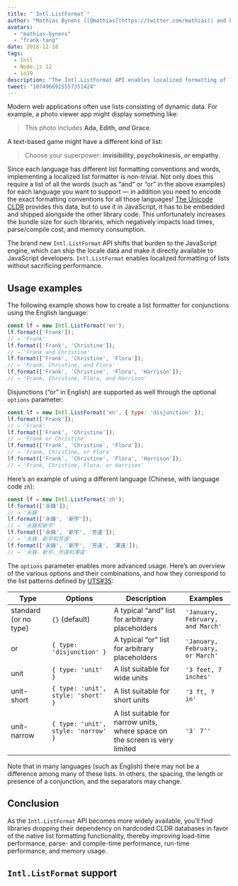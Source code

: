 ```yaml
---
title: "`Intl.ListFormat`"
author: "Mathias Bynens ([@mathias](https://twitter.com/mathias)) and Frank Yung-Fong Tang"
avatars:
  - "mathias-bynens"
  - "frank-tang"
date: 2018-12-18
tags:
  - Intl
  - Node.js 12
  - io19
description: "The Intl.ListFormat API enables localized formatting of lists without sacrificing performance."
tweet: "1074966915557351424"
---
```

Modern web applications often use lists consisting of dynamic data. For example, a photo viewer app might display something like:

> This photo includes **Ada, Edith, _and_ Grace**.

A text-based game might have a different kind of list:

> Choose your superpower: **invisibility, psychokinesis, _or_ empathy**.

Since each language has different list formatting conventions and words, implementing a localized list formatter is non-trivial. Not only does this require a list of all the words (such as “and” or “or” in the above examples) for each language you want to support — in addition you need to encode the exact formatting conventions for all those languages! [The Unicode CLDR](http://cldr.unicode.org/translation/lists) provides this data, but to use it in JavaScript, it has to be embedded and shipped alongside the other library code. This unfortunately increases the bundle size for such libraries, which negatively impacts load times, parse/compile cost, and memory consumption.

<!--truncate-->
The brand new `Intl.ListFormat` API shifts that burden to the JavaScript engine, which can ship the locale data and make it directly available to JavaScript developers. `Intl.ListFormat` enables localized formatting of lists without sacrificing performance.

## Usage examples

The following example shows how to create a list formatter for conjunctions using the English language:

```js
const lf = new Intl.ListFormat('en');
lf.format(['Frank']);
// → 'Frank'
lf.format(['Frank', 'Christine']);
// → 'Frank and Christine'
lf.format(['Frank', 'Christine', 'Flora']);
// → 'Frank, Christine, and Flora'
lf.format(['Frank', 'Christine', 'Flora', 'Harrison']);
// → 'Frank, Christine, Flora, and Harrison'
```

Disjunctions (“or” in English) are supported as well through the optional `options` parameter:

```js
const lf = new Intl.ListFormat('en', { type: 'disjunction' });
lf.format(['Frank']);
// → 'Frank'
lf.format(['Frank', 'Christine']);
// → 'Frank or Christine'
lf.format(['Frank', 'Christine', 'Flora']);
// → 'Frank, Christine, or Flora'
lf.format(['Frank', 'Christine', 'Flora', 'Harrison']);
// → 'Frank, Christine, Flora, or Harrison'
```

Here’s an example of using a different language (Chinese, with language code `zh`):

```js
const lf = new Intl.ListFormat('zh');
lf.format(['永鋒']);
// → '永鋒'
lf.format(['永鋒', '新宇']);
// → '永鋒和新宇'
lf.format(['永鋒', '新宇', '芳遠']);
// → '永鋒、新宇和芳遠'
lf.format(['永鋒', '新宇', '芳遠', '澤遠']);
// → '永鋒、新宇、芳遠和澤遠'
```

The `options` parameter enables more advanced usage. Here’s an overview of the various options and their combinations, and how they correspond to the list patterns defined by [UTS#35](https://unicode.org/reports/tr35/tr35-general.html#ListPatterns):


| Type                  | Options                                   | Description                                                                                     | Examples                         |
| --------------------- | ----------------------------------------- | ----------------------------------------------------------------------------------------------- | -------------------------------- |
| standard (or no type) | `{}` (default)                            | A typical “and” list for arbitrary placeholders                                                 | `'January, February, and March'` |
| or                    | `{ type: 'disjunction' }`                 | A typical “or” list for arbitrary placeholders                                                  | `'January, February, or March'`  |
| unit                  | `{ type: 'unit' }`                        | A list suitable for wide units                                                                  | `'3 feet, 7 inches'`             |
| unit-short            | `{ type: 'unit', style: 'short' }`        | A list suitable for short units                                                                 | `'3 ft, 7 in'`                   |
| unit-narrow           | `{ type: 'unit', style: 'narrow' }`       | A list suitable for narrow units, where space on the screen is very limited                     | `'3′ 7″'`                        |


Note that in many languages (such as English) there may not be a difference among many of these lists. In others, the spacing, the length or presence of a conjunction, and the separators may change.

## Conclusion

As the `Intl.ListFormat` API becomes more widely available, you’ll find libraries dropping their dependency on hardcoded CLDR databases in favor of the native list formatting functionality, thereby improving load-time performance, parse- and compile-time performance, run-time performance, and memory usage.

## `Intl.ListFormat` support

<feature-support chrome="72 /blog/v8-release-72#intl.listformat"
                 firefox="no"
                 safari="no"
                 nodejs="12 https://twitter.com/mathias/status/1120700101637353473"
                 babel="no"></feature-support>
